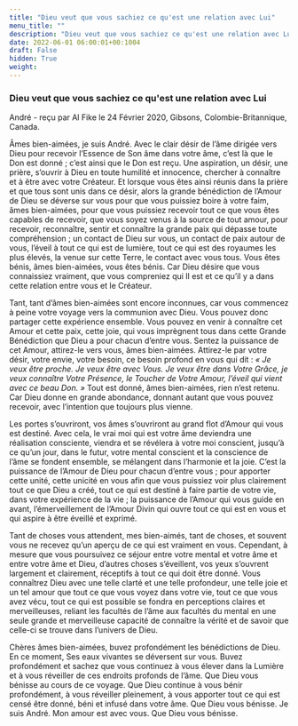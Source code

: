 ```yaml
---
title: "Dieu veut que vous sachiez ce qu'est une relation avec Lui"
menu_title: ""
description: "Dieu veut que vous sachiez ce qu'est une relation avec Lui"
date: 2022-06-01 06:00:01+00:1004
draft: False
hidden: True
weight:
---
```

### Dieu veut que vous sachiez ce qu'est une relation avec Lui

André - reçu par Al Fike le 24 Février 2020, Gibsons, Colombie-Britannique, Canada.

Âmes bien-aimées, je suis André. Avec le clair désir de l’âme dirigée vers Dieu pour recevoir l’Essence de Son âme dans votre âme, c’est là que le Don est donné ; c’est ainsi que le Don est reçu. Une aspiration, un désir, une prière, s’ouvrir à Dieu en toute humilité et innocence, chercher à connaître et à être avec votre Créateur. Et lorsque vous êtes ainsi réunis dans la prière et que tous sont unis dans ce désir, alors la grande bénédiction de l’Amour de Dieu se déverse sur vous pour que vous puissiez boire à votre faim, âmes bien-aimées, pour que vous puissiez recevoir tout ce que vous êtes capables de recevoir, que vous soyez venus à la source de tout amour, pour recevoir, reconnaître, sentir et connaître la grande paix qui dépasse toute compréhension ; un contact de Dieu sur vous, un contact de paix autour de vous, l’éveil à tout ce qui est de lumière, tout ce qui est des royaumes les plus élevés, la venue sur cette Terre, le contact avec vous tous. Vous êtes bénis, âmes bien-aimées, vous êtes bénis. Car Dieu désire que vous connaissiez vraiment, que vous compreniez qui Il est et ce qu’il y a dans cette relation entre vous et le Créateur.

Tant, tant d’âmes bien-aimées sont encore inconnues, car vous commencez à peine votre voyage vers la communion avec Dieu. Vous pouvez donc partager cette expérience ensemble. Vous pouvez en venir à connaître cet Amour et cette paix, cette joie, qui vous imprègnent tous dans cette Grande Bénédiction que Dieu a pour chacun d’entre vous. Sentez la puissance de cet Amour, attirez-le vers vous, âmes bien-aimées. Attirez-le par votre désir, votre envie, votre besoin, ce besoin profond en vous qui dit : *« Je veux être proche. Je veux être avec Vous. Je veux être dans Votre Grâce, je veux connaître Votre Présence, le Toucher de Votre Amour, l’éveil qui vient avec ce beau Don. »* Tout est donné, âmes bien-aimées, rien n’est retenu. Car Dieu donne en grande abondance, donnant autant que vous pouvez recevoir, avec l’intention que toujours plus vienne.

Les portes s’ouvriront, vos âmes s’ouvriront au grand flot d’Amour qui vous est destiné. Avec cela, le vrai moi qui est votre âme deviendra une réalisation consciente, viendra et se révélera à votre moi conscient, jusqu’à ce qu’un jour, dans le futur, votre mental conscient et la conscience de l’âme se fondent ensemble, se mélangent dans l’harmonie et la joie. C’est la puissance de l’Amour de Dieu pour chacun d’entre vous ; pour apporter cette unité, cette unicité en vous afin que vous puissiez voir plus clairement tout ce que Dieu a créé, tout ce qui est destiné à faire partie de votre vie, dans votre expérience de la vie ; la puissance de l’Amour qui vous guide en avant, l’émerveillement de l’Amour Divin qui ouvre tout ce qui est en vous et qui aspire à être éveillé et exprimé.

Tant de choses vous attendent, mes bien-aimés, tant de choses, et souvent vous ne recevez qu’un aperçu de ce qui est vraiment en vous. Cependant, à mesure que vous poursuivez ce séjour entre votre mental et votre âme et entre votre âme et Dieu, d’autres choses s’éveillent, vos yeux s’ouvrent largement et clairement, réceptifs à tout ce qui doit être donné. Vous connaîtrez Dieu avec une telle clarté et une telle profondeur, une telle joie et un tel amour que tout ce que vous voyez dans votre vie, tout ce que vous avez vécu, tout ce qui est possible se fondra en perceptions claires et merveilleuses, reliant les facultés de l’âme aux facultés du mental en une seule grande et merveilleuse capacité de connaître la vérité et de savoir que celle-ci se trouve dans l’univers de Dieu.

Chères âmes bien-aimées, buvez profondément les bénédictions de Dieu. En ce moment, Ses eaux vivantes se déversent sur vous. Buvez profondément et sachez que vous continuez à vous élever dans la Lumière et à vous réveiller de ces endroits profonds de l’âme. Que Dieu vous bénisse au cours de ce voyage. Que Dieu continue à vous bénir profondément, à vous réveiller pleinement, à vous apporter tout ce qui est censé être donné, béni et infusé dans votre âme. Que Dieu vous bénisse. Je suis André. Mon amour est avec vous. Que Dieu vous bénisse.
